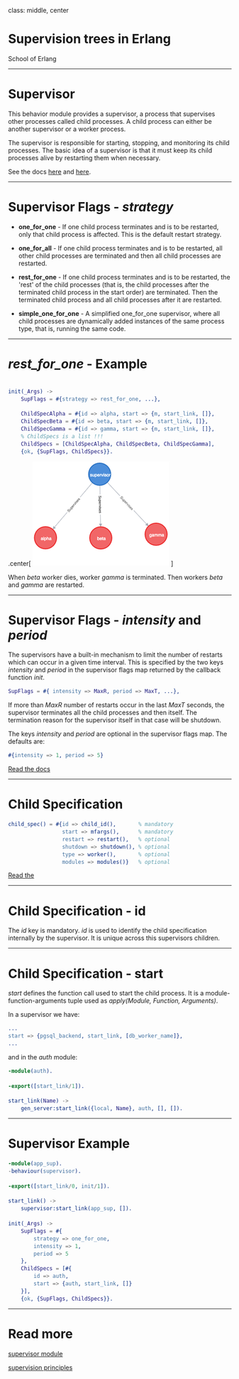 class: middle, center

# Supervision trees in Erlang

School of Erlang

---
# Supervisor

This behavior module provides a supervisor,
a process that supervises other processes called child processes.
A child process can either be another supervisor or a worker process.

The supervisor is responsible for starting, stopping, and monitoring its child processes.
The basic idea of a supervisor is that it must keep its child processes alive by restarting them when necessary.

See the docs [here](https://erlang.org/doc/man/supervisor.html) and [here](https://erlang.org/doc/design_principles/sup_princ.html).

---
# Supervisor Flags  - _strategy_

 - **one_for_one** - If one child process terminates and is to be restarted, only that child process is affected. This is the default restart strategy.

 - **one_for_all** - If one child process terminates and is to be restarted, all other child processes are terminated and then all child processes are restarted.

 - **rest_for_one** - If one child process terminates and is to be restarted, the 'rest' of the child processes (that is, the child processes after the terminated child process in the start order) are terminated. Then the terminated child process and all child processes after it are restarted.

 - **simple_one_for_one** - A simplified one_for_one supervisor, where all child processes are dynamically added instances of the same process type, that is, running the same code.

---
# _rest_for_one_ - Example

```erlang

init(_Args) ->
    SupFlags = #{strategy => rest_for_one, ...},

    ChildSpecAlpha = #{id => alpha, start => {m, start_link, []},
    ChildSpecBeta = #{id => beta, start => {m, start_link, []},
    ChildSpecGamma = #{id => gamma, start => {m, start_link, []},
    % ChildSpecs is a list !!!
    ChildSpecs = [ChildSpecAlpha, ChildSpecBeta, ChildSpecGamma],
    {ok, {SupFlags, ChildSpecs}}.

```

.center[ ![](images/rest_for_one_superviosion_tree.png) ]

When _beta_ worker dies, worker _gamma_ is terminated.
Then workers _beta_ and _gamma_ are restarted.

---
# Supervisor Flags  - _intensity_ and _period_

The supervisors have a built-in mechanism to limit the number of restarts which can occur in a given time interval.
This is specified by the two keys _intensity_ and _period_ in the supervisor flags map returned by the callback function _init_.

```erlang
SupFlags = #{ intensity => MaxR, period => MaxT, ...},
```

If more than _MaxR_ number of restarts occur in the last _MaxT_ seconds,
the supervisor terminates all the child processes and then itself.
The termination reason for the supervisor itself in that case will be shutdown.

The keys _intensity_ and _period_ are optional in the supervisor flags map.
The defaults are:

```erlang
#{intensity => 1, period => 5}
```

[Read the docs](http://erlang.org/doc/design_principles/sup_princ.html#max_intensity)

---
# Child Specification

```erlang
child_spec() = #{id => child_id(),       % mandatory
                 start => mfargs(),      % mandatory
                 restart => restart(),   % optional
                 shutdown => shutdown(), % optional
                 type => worker(),       % optional
                 modules => modules()}   % optional
```
[Read the ](https://erlang.org/doc/design_principles/sup_princ.html#child-specification)

---
# Child Specification - id

The _id_ key is mandatory.
_id_ is used to identify the child specification internally by the supervisor.
It is unique across this supervisors children.

---
# Child Specification - start

_start_ defines the function call used to start the child process.
It is a module-function-arguments tuple used as _apply(Module, Function, Arguments)_.

In a supervisor we have:
```erlang
...
start => {pgsql_backend, start_link, [db_worker_name]},
...
```
and in the _auth_ module:

```erlang
-module(auth).

-export([start_link/1]).

start_link(Name) ->
    gen_server:start_link({local, Name}, auth, [], []).
```

---
# Supervisor Example

```erlang
-module(app_sup).
-behaviour(supervisor).

-export([start_link/0, init/1]).

start_link() ->
    supervisor:start_link(app_sup, []).

init(_Args) ->
    SupFlags = #{
        strategy => one_for_one,
        intensity => 1,
        period => 5
    },
    ChildSpecs = [#{
        id => auth,
        start => {auth, start_link, []}
    }],
    {ok, {SupFlags, ChildSpecs}}.
```

---
# Read more

[supervisor module](http://erlang.org/doc/man/supervisor.html)

[supervision principles](http://erlang.org/doc/design_principles/sup_princ.html)
